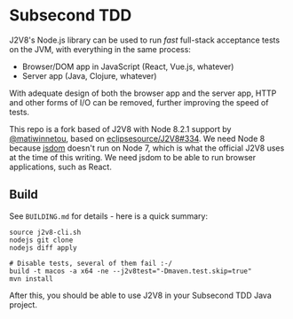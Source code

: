 # Subsecond TDD

J2V8's Node.js library can be used to run *fast* full-stack acceptance tests on 
the JVM, with everything in the same process:

* Browser/DOM app in JavaScript (React, Vue.js, whatever)
* Server app (Java, Clojure, whatever)

With adequate design of both the browser app and the server app, HTTP and other
forms of I/O can be removed, further improving the speed of tests.

This repo is a fork based of J2V8 with Node 8.2.1 support by [@matiwinnetou](https://github.com/eclipsesource/J2V8/compare/master...matiwinnetou:nodejs8),
based on [eclipsesource/J2V8#334](https://github.com/eclipsesource/J2V8/issues/334). 
We need Node 8 because [jsdom](https://github.com/tmpvar/jsdom) doesn't run on Node 7, 
which is what the official J2V8 uses at the time of this writing.
We need jsdom to be able to run browser applications, such as React.

## Build

See `BUILDING.md` for details - here is a quick summary:

    source j2v8-cli.sh
    nodejs git clone
    nodejs diff apply

    # Disable tests, several of them fail :-/
    build -t macos -a x64 -ne --j2v8test="-Dmaven.test.skip=true"
    mvn install

After this, you should be able to use J2V8 in your Subsecond TDD Java project.